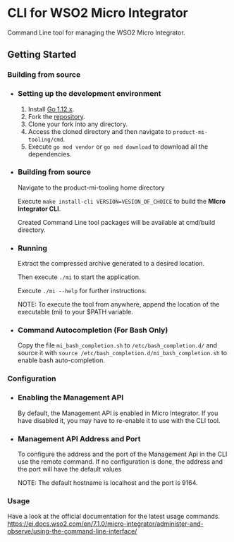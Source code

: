 # CLI for WSO2 Micro Integrator

Command Line tool for managing the WSO2 Micro Integrator.

## Getting Started

### Building from source 

- ### Setting up the development environment
    1. Install [Go 1.12.x](https://golang.org/dl).
    2. Fork the [repository](https://github.com/wso2/product-mi-tooling).
    3. Clone your fork into any directory.
    5. Access the cloned directory and then navigate to `product-mi-tooling/cmd`.
    6. Execute `go mod vendor` or `go mod download` to download all the dependencies.
    
- ### Building from source
    Navigate to the product-mi-tooling home directory

    Execute `make install-cli VERSION=VESION_OF_CHOICE` to build the **MIcro Integrator CLI**.

    Created Command Line tool packages will be available at cmd/build directory.

- ### Running
    Extract the compressed archive generated to a desired location.
    
    Then execute `./mi` to start the application.
    
    Execute `./mi --help` for further instructions.

    NOTE: To execute the tool from anywhere, append the location of the executable (mi) to your $PATH variable.

- ### Command Autocompletion (For Bash Only)
    
    Copy the file `mi_bash_completion.sh` to `/etc/bash_completion.d/` and source it with `source /etc/bash_completion.d/mi_bash_completion.sh` to enable bash auto-completion.

### Configuration 

- ### Enabling the Management API

    By default, the Management API is enabled in Micro Integrator. If you have disabled it, you may have to re-enable it to use with the  CLI tool.

- ### Management API Address and Port
    To configure the address and the port of the Management Api in the CLI use the remote command. If no configuration is done, the address and the port will have the default values

    NOTE: The default hostname is localhost and the port is 9164.

### Usage
    
Have a look at the official documentation for the latest usage commands. https://ei.docs.wso2.com/en/7.1.0/micro-integrator/administer-and-observe/using-the-command-line-interface/
